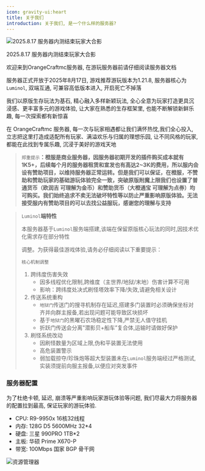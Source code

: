 ```yaml
---
icon: gravity-ui:heart
title: 关于我们
introduction: 关于我们, 是一个什么样的服务器?
---
```


![2025.8.17 服务器内测结束玩家大合影](https://orangecraftmc.obs.cn-south-1.myhuaweicloud.com/guide/group_photo.png)

2025.8.17 服务器内测结束玩家大合影

欢迎来到OrangeCraftmc服务器, 在游玩服务器前请仔细阅读服务器文档

服务器正式开放于2025年8月17日, 游戏推荐游玩版本为1.21.8, 服务器核心为`Luminol`, 双端互通, 可兼容高低版本进入, 开启死亡不掉落

我们以原版生存玩法为基石, 精心融入多样新颖玩法, 全心全意为玩家打造更具沉浸感、更丰富多元的游戏体验, 让大家在熟悉的生存框架里, 也能不断解锁新鲜乐趣, 每一次探索都有新惊喜

在 OrangeCraftmc 服务器, 每一次与玩家相遇都让我们满怀热忱,我们全心投入, 立志把这里打造成适配所有玩家、满溢欢乐与归属的理想乐园, 让不同风格的玩家, 都能在此找到专属乐趣, 沉浸于美好的游戏天地

> `郑重提示`**：橙服是商业服务器，因服务器初期开发的插件购买成本就有1K5+，后续每个月的服务器租赁和宣发也有高达2\~3K的费用，所以服内会设有赞助项目，以维持服务器正常运转。但是我们可以保证，在橙服，不赞助和赞助玩家的基础游玩体验完全一致，突破原版附魔上限我们也设置了普通货币（欧润吉 可理解为金币）和赞助货币（大橙通宝 可理解为点券）均可购买。我们始终追求不卖无法破坏特性等以防止严重影响原版体验。无法接受服内有赞助项目的可以去找公益服玩，感谢您的理解与支持**

> `Luminol`**端特性**
>
> 本服务器基于`Luminol`服务端搭建,该端在保留原版核心玩法的同时,因技术优化需求存在部分特性
>
> 调整。为获得最佳游戏体验,请务必仔细阅读以下重要提示：
>
> `核心机制调整`
>
> 1. 跨纬度伤害失效
>    - 因多线程优化限制,跨维度（主世界/地狱/末地）伤害计算不可用
>    - 影响：跨纬度处决式刷怪塔效率下降/失效,请避免相关设计
> 2. 传送系统重构
>    - `地狱门`传送门的搜寻机制存在延迟,搭建多门装置时必须确保坐标对齐并向群主报备,若出现问题可能导致区块损坏
>    - 基于`地狱门`的黑曜石农场稳定性下降,严禁无人值守挂机
>    - 折跃门传送会分离”潜影贝+船车”复合体,运输时请做好保护
> 3. 刷怪系统改动
>    - 因刷怪数量为区域上限,伪和平装置无法使用
>    - 高危装置警示
>    - 弱加载掠夺/珍珠炮等超大型装置未在`Luminol`服务端经过严格测试,实装须提前向服主报备,以便应对突发事件

### 服务器配置

为了杜绝卡顿, 延迟, 崩溃等严重影响玩家游玩体验等问题, 我们尽最大力将服务器的配置拉到最高, 保证玩家的游玩体验.

- CPU: R9-9950x 16核32线程
- 内存: 128G D5 5600MHz 32\*4
- 硬盘: 三星 990PRO 1TB\*2
- 主板: 华硕 Prime X670-P
- 带宽: 100Mbps 国家 BGP 骨干网

![资源管理器](https://orangecraftmc.obs.cn-south-1.myhuaweicloud.com/guide/zyglq.png)
